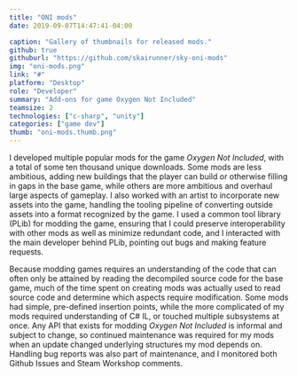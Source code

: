 ```yaml
---
title: "ONI mods"
date: 2019-09-07T14:47:41-04:00

caption: "Gallery of thumbnails for released mods."
github: true
githuburl: "https://github.com/skairunner/sky-oni-mods"
img: "oni-mods.png"
link: "#"
platform: "Desktop"
role: "Developer"
summary: "Add-ons for game Oxygen Not Included"
teamsize: 2
technologies: ["c-sharp", "unity"]
categories: ["game dev"]
thumb: "oni-mods.thumb.png"
---
```


I developed multiple popular mods for the game *Oxygen Not Included*, with a total of some ten thousand unique downloads. Some mods are less ambitious, adding new buildings that the player can build or otherwise filling in gaps in the base game, while others are more ambitious and overhaul large aspects of gameplay. I also worked with an artist to incorporate new assets into the game, handling the tooling pipeline of converting outside assets into a format recognized by the game. I used a common tool library (PLib) for modding the game, ensuring that I could preserve interoperability with other mods as well as minimize redundant code, and I interacted with the main developer behind PLib, pointing out bugs and making feature requests.

Because modding games requires an understanding of the code that can often only be attained by reading the decompiled source code for the base game, much of the time spent on creating mods was actually used to read source code and determine which aspects require modification. Some mods had simple, pre-defined insertion points, while the more complicated of my mods required understanding of C# IL, or touched multiple subsystems at once. Any API that exists for modding *Oxygen Not Included* is informal and subject to change, so continued maintenance was required for my mods when an update changed underlying structures my mod depends on. Handling bug reports was also part of maintenance, and I monitored both Github Issues and Steam Workshop comments.
